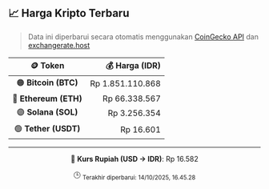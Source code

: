 

<!-- HARGA_KRIPTO -->
## 📈 Harga Kripto Terbaru

> Data ini diperbarui secara otomatis menggunakan [CoinGecko API](https://www.coingecko.com/) dan [exchangerate.host](https://exchangerate.host/)

<div align="center">

| 🪙 Token | 💰 Harga (IDR) |
|:------:|---------------:|
| 🟠 **Bitcoin (BTC)**   | Rp 1.851.110.868 |
| 🔵 **Ethereum (ETH)**  | Rp 66.338.567 |
| 🟣 **Solana (SOL)**    | Rp 3.256.354 |
| 🟢 **Tether (USDT)**   | Rp 16.601 |

---

💱 **Kurs Rupiah (USD → IDR)**: Rp 16.582

🕒 <sub>Terakhir diperbarui: 14/10/2025, 16.45.28</sub>

</div>
<!-- /HARGA_KRIPTO -->